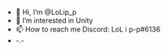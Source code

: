 - 👋 Hi, I’m @LoLip_p
- 👀 I’m interested in Unity
- 📫 How to reach me Discord: LoL i p-p#6136
- -.-

<!---
Lolip-p/Lolip-p is a ✨ special ✨ repository because its `README.md` (this file) appears on your GitHub profile.
You can click the Preview link to take a look at your changes.
--->
